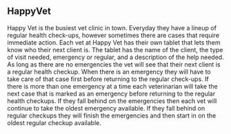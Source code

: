 ## HappyVet

Happy Vet is the busiest vet clinic in town. Everyday they have a lineup of regular health check-ups, however sometimes there are cases that require immediate action. Each vet at Happy Vet has their own tablet that lets them know who their next client is. The tablet has the name of the client, the type of visit needed, emergency or regular, and a description of the help needed. As long as there are no emergencies the vet will see that their next client is a regular health checkup. When there is an emergency they will have to take care of that case first before returning to the regular check-ups. If there is more than one emergency at a time each veterinarian will take the next case that is marked as an emergency before returning to the regular health checkups. If they fall behind on the emergencies then each vet will continue to take the oldest emergency available. If they fall behind on regular checkups they will finish the emergencies and then start in on the oldest regular checkup available.
